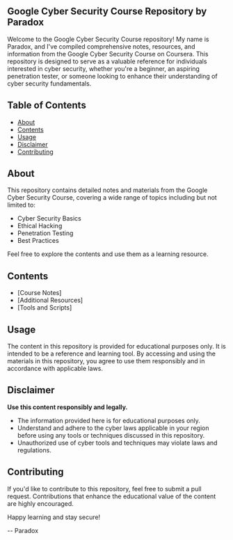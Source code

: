 ## Google Cyber Security Course Repository by Paradox

Welcome to the Google Cyber Security Course repository! My name is Paradox, and I've compiled comprehensive notes, resources, and information from the Google Cyber Security Course on Coursera. This repository is designed to serve as a valuable reference for individuals interested in cyber security, whether you're a beginner, an aspiring penetration tester, or someone looking to enhance their understanding of cyber security fundamentals.

## Table of Contents

- [About](#about)
- [Contents](#contents)
- [Usage](#usage)
- [Disclaimer](#disclaimer)
- [Contributing](#contributing)

## About

This repository contains detailed notes and materials from the Google Cyber Security Course, covering a wide range of topics including but not limited to:
- Cyber Security Basics
- Ethical Hacking
- Penetration Testing
- Best Practices

Feel free to explore the contents and use them as a learning resource.

## Contents

- [Course Notes]
- [Additional Resources]
- [Tools and Scripts]

## Usage

The content in this repository is provided for educational purposes only. It is intended to be a reference and learning tool. By accessing and using the materials in this repository, you agree to use them responsibly and in accordance with applicable laws.

## Disclaimer

**Use this content responsibly and legally.**

- The information provided here is for educational purposes only.
- Understand and adhere to the cyber laws applicable in your region before using any tools or techniques discussed in this repository.
- Unauthorized use of cyber tools and techniques may violate laws and regulations.

## Contributing

If you'd like to contribute to this repository, feel free to submit a pull request. Contributions that enhance the educational value of the content are highly encouraged.

Happy learning and stay secure!

\-- Paradox
